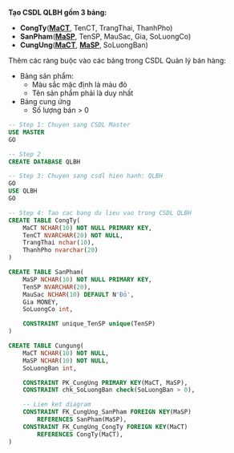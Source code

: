 **Tạo CSDL QLBH gồm 3 bảng:**
- **CongTy**(**<u>MaCT</u>**, TenCT, TrangThai, ThanhPho)
- **SanPham**(**<u>MaSP</u>**, TenSP, MauSac, Gia, SoLuongCo)
- **CungUng**(**<u>MaCT</u>**, **<u>MaSP</u>**, SoLuongBan)

Thêm các ràng buộc vào các bảng trong CSDL Quản lý bán hàng:
- Bảng sản phẩm:
  - Màu sắc mặc định là màu đỏ
  - Tên sản phẩm phải là duy nhất
- Bảng cung ứng
  - Số lượng bán > 0

```sql
-- Step 1: Chuyen sang CSDL Master
USE MASTER
GO

-- Step 2
CREATE DATABASE QLBH

-- Step 3: Chuyen sang csdl hien hanh: QLBH
GO
USE QLBH
GO

-- Step 4: Tao cac bang du lieu vao trong CSDL QLBH
CREATE TABLE CongTy(
	MaCT NCHAR(10) NOT NULL PRIMARY KEY,
	TenCT NVARCHAR(20) NOT NULL,
	TrangThai nchar(10),
	ThanhPho nvarchar(20)
)

CREATE TABLE SanPham(
	MaSP NCHAR(10) NOT NULL PRIMARY KEY,
	TenSP NVARCHAR(20), 
	MauSac NCHAR(10) DEFAULT N'Đỏ',
	Gia MONEY,
	SoLuongCo int,

	CONSTRAINT unique_TenSP unique(TenSP)
)

CREATE TABLE Cungung(
	MaCT NCHAR(10) NOT NULL,
	MaSP NCHAR(10) NOT NULL,
	SoLuongBan int,

	CONSTRAINT PK_CungUng PRIMARY KEY(MaCT, MaSP),
	CONSTRAINT chk_SoLuongBan check(SoLuongBan > 0),

	-- Lien ket diagram
	CONSTRAINT FK_CungUng_SanPham FOREIGN KEY(MaSP)
		REFERENCES SanPham(MaSP),
	CONSTRAINT FK_CungUng_CongTy FOREIGN KEY(MaCT)
		REFERENCES CongTy(MaCT),
)
```